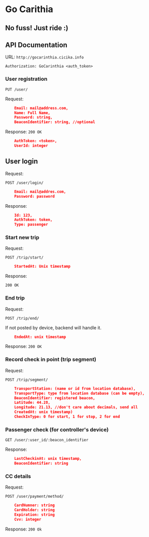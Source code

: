 # Go Carithia 

## No fuss! Just ride :)

## API Documentation

URL: `http://gocarinthia.cicika.info`

`Authorization: GoCarinthia <auth_token>`

### User registration

`PUT /user/`

Request:
```json
    Email: mail@address.com,
    Name: Full Name,
    Password: string,
    BeaconIdentifier: string, //optional
```

Response: 
`200 OK`
```json
    AuthToken: <token>,
    UserId: integer
```

## User login

Request:

`POST /user/login/`

```json
    Email: mail@addres.com,
    Password: password
```

Response:

```json
    Id: 123,
    AuthToken: token,
    Type: passenger
```

### Start new trip

Request:

`POST /trip/start/` 

```json
    StartedAt: Unix timestamp
```

Response: 

`200 OK`

### End trip

Request:

`POST /trip/end/` 

If not posted by device, backend will handle it.

```json
    EndedAt: unix timestamp
```

Response: `200 OK`

### Record check in point (trip segment)

Request:

`POST /trip/segment/`

```json
    TransportStation: (name or id from location database),
    TransportType: type from location database (can be empty),
    BeaconIdentifier: registered beacon,
    Latitude: 44.28,
    Longitude: 21.13, //don't care about decimals, send all
    CreatedAt: unix timestamp)
    CheckInType: 0 for start, 1 for stop, 2 for end
```
### Passenger check (for controller's device)

`GET /user/:user_id/:beacon_identifier`

Response:

```json
    LastCheckinAt: unix timestamp,
    BeaconIdentifier: string
```

### CC details

Request:

`POST /user/payment/method/`

```json
    CardNumner: string
    CardHolder: string
    Expiration: string
    Cvv: integer
```

Response:
`200 Ok`